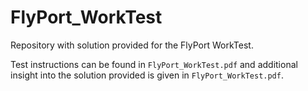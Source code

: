 # FlyPort_WorkTest
Repository with solution provided for the FlyPort WorkTest.

Test instructions can be found in `FlyPort_WorkTest.pdf` and additional insight into the solution provided is given in `FlyPort_WorkTest.pdf`.